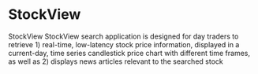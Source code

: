 # StockView
StockView
StockView search application is designed for day traders to retrieve 1) real-time, low-latency stock price information, displayed in a current-day, time series candlestick price chart with different time frames, as well as 2) displays news articles relevant to the searched stock
